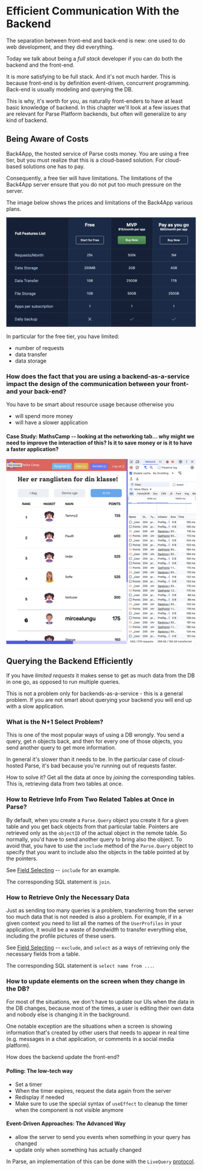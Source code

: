 
# Efficient Communication With the Backend

The separation between front-end and back-end is new: one used to do web development, and they did everything. 

Today we talk about being a *full stack* developer if you can do both the backend and the front-end. 

It is more satisfying to be full stack. And it's not much harder. This is because front-end is by definition event-driven, concurrent programming. Back-end is usually modeling and querying the DB. 

This is why, it's worth for you, as naturally front-enders to have at least basic knowledge of backend. In this chapter we'll look at a few issues that are relevant for Parse Platform backends, but often will generalize to any kind of backend.



## Being Aware of Costs

Back4App, the hosted service of Parse costs money. You are using a free tier, but you must realize that this is a cloud-based solution. For cloud-based solutions one has to pay. 

Consequently, a free tier will have limitations. The limitations of the Back4App server ensure that you do not put too much pressure on the server. 

The image below shows the prices and limitations of the Back4App various plans. 

![](images/parse-server-plans.png)

In particular for the free tier, you have limited:
- number of requests
- data transfer
- data storage

### How does the fact that you are using a backend-as-a-service impact the design of the communication between your front- and your back-end? 

You have to be smart about resource usage because otherwise you 
- will spend more money
- will have a slower application

#### Case Study: MathsCamp -- looking at the networking tab... why might we need to improve the interaction of this? Is it to save money or is it to have a faster application? 

![](images/maths-camp-lots-of-requests.png)

## Querying the Backend Efficiently

If you have *limited requests* it makes sense to get as much data from the DB in one go, as opposed to run multiple queries. 

This is not a problem only for backends-as-a-service - this is a general problem. If you are not smart about querying your backend you will end up with a slow application. 

### What is the N+1 Select Problem? 

This is one of the most popular ways of using a DB wrongly. 
You send a query, get n objects back, and then for every one of those objects, you send another query to get more information. 

In general it's slower than it needs to be. 
In the particular case of cloud-hosted Parse, it's bad because you're running out of requests faster.

How to solve it? Get all the data at once by *joining* the corresponding tables. This is, retrieving data from two tables at once. 

### How to Retrieve Info From Two Related Tables at Once in Parse?

By default, when you create a `Parse.Query` object you create it for a given table and you get back objects from that particular table. Pointers are retrieved only as the `objectID` of the actual object in the remote table. So normally, you'd have to send another query to bring also the object. To avoid that, you have to use the `include` method of the `Parse.Query` object to specify that you want to include also the objects in the table pointed at by the pointers. 

See [Field Selecting](https://www.back4app.com/docs/react/data-objects/react-query-cookbook#88HKH) -- `include` for an example. 

The corresponding SQL statement is `join`.

### How to Retrieve Only the Necessary Data

Just as sending too many queries is a problem, transferring from the server too much data that is not needed is also a problem. For example, if in a given context you need to list all the names of the `UserProfiles` in your application, it would be a waste of *bandwidth* to transfer everything else, including the profile pictures of these users. 

See [Field Selecting](https://www.back4app.com/docs/react/data-objects/react-query-cookbook#88HKH) -- `exclude`, and `select` as a ways of retrieving only the necessary fields from a table. 

The corresponding SQL statement is `select name from ...`. 

### How to update elements on the screen when they change in the DB? 

For most of the situations, we don't have to update our UIs when the data in the DB changes, because most of the times, a user is editing their own data and nobody else is changing it in the background. 

One notable exception are the situations when a screen is showing information that's created by other users that needs to appear in real time (e.g. messages in a chat application, or comments in a social media platform). 

How does the backend update the front-end? 
#### Polling: The low-tech way
- Set a timer
- When the timer expires, request the data again from the server
- Redisplay if needed
- Make sure to use the special syntax of `useEffect` to cleanup the timer when the component is not visible anymore

#### Event-Driven Approaches: The Advanced Way
- allow the server to send you events when something in your query has changed
- update only when something has actually changed

In Parse, an implementation of this can be done with the `LiveQuery` [protocol](https://github.com/parse-community/parse-server/wiki/Parse-LiveQuery-Protocol-Specification). 


